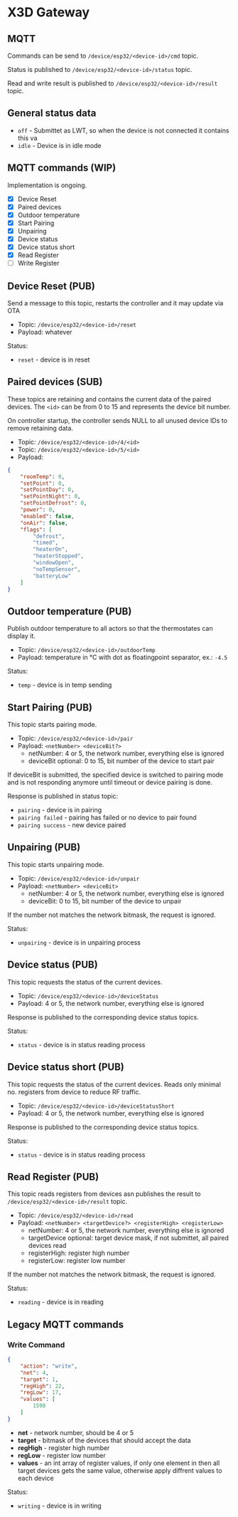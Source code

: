 # X3D Gateway

## MQTT

Commands can be send to `/device/esp32/<device-id>/cmd` topic.

Status is published to `/device/esp32/<device-id>/status` topic.

Read and write result is published to `/device/esp32/<device-id>/result` topic.

## General status data

* `off` - Submittet as LWT, so when the device is not connected it contains this va
* `idle` - Device is in idle mode

## MQTT commands (WIP)

Implementation is ongoing.

- [x] Device Reset
- [x] Paired devices
- [x] Outdoor temperature
- [x] Start Pairing
- [x] Unpairing
- [x] Device status
- [x] Device status short
- [x] Read Register
- [ ] Write Register

## Device Reset (PUB)

Send a message to this topic, restarts the controller and it may update via OTA

* Topic: `/device/esp32/<device-id>/reset`
* Payload: whatever

Status:
* `reset` - device is in reset

## Paired devices (SUB)

These topics are retaining and contains the current data of the paired devices. The `<id>` can be from 0 to 15 and represents the device bit number.

On controller startup, the controller sends NULL to all unused device IDs to remove retaining data.

* Topic: `/device/esp32/<device-id>/4/<id>`
* Topic: `/device/esp32/<device-id>/5/<id>`
* Payload:
```json
{
    "roomTemp": 0,
    "setPoint": 0,
    "setPointDay": 0,
    "setPointNight": 0,
    "setPointDefrost": 0,
    "power": 0,
    "enabled": false,
    "onAir": false,
    "flags": [
        "defrost",
        "timed",
        "heaterOn",
        "heaterStopped",
        "windowOpen",
        "noTempSensor",
        "batteryLow"
    ]
}
```

## Outdoor temperature (PUB)

Publish outdoor temperature to all actors so that the thermostates can display it.

* Topic: `/device/esp32/<device-id>/outdoorTemp`
* Payload: temperature in °C with dot as floatingpoint separator, ex.: `-4.5`

Status:
* `temp` - device is in temp sending

## Start Pairing (PUB)

This topic starts pairing mode.

* Topic: `/device/esp32/<device-id>/pair`
* Payload: `<netNumber> <deviceBit?>`
  * netNumber: 4 or 5, the network number, everything else is ignored
  * deviceBit optional: 0 to 15, bit number of the device to start pair

If deviceBit is submitted, the specified device is switched to pairing mode and is not responding anymore until timeout or device pairing is done.

Response is published in status topic:
* `pairing` - device is in pairing
* `pairing failed` - pairing has failed or no device to pair found
* `pairing success` - new device paired

## Unpairing (PUB)

This topic starts unpairing mode.

* Topic: `/device/esp32/<device-id>/unpair`
* Payload: `<netNumber> <deviceBit>`
  * netNumber: 4 or 5, the network number, everything else is ignored
  * deviceBit: 0 to 15, bit number of the device to unpair

If the number not matches the network bitmask, the request is ignored.

Status:
* `unpairing` - device is in unpairing process

## Device status (PUB)

This topic requests the status of the current devices.

* Topic: `/device/esp32/<device-id>/deviceStatus`
* Payload: 4 or 5, the network number, everything else is ignored

Response is published to the corresponding device status topics.

Status:
* `status` - device is in status reading process

## Device status short (PUB)

This topic requests the status of the current devices. Reads only minimal no. registers from device to reduce RF traffic.

* Topic: `/device/esp32/<device-id>/deviceStatusShort`
* Payload: 4 or 5, the network number, everything else is ignored

Response is published to the corresponding device status topics.

Status:
* `status` - device is in status reading process

## Read Register (PUB)

This topic reads registers from devices asn publishes the result to `/device/esp32/<device-id>/result` topic.

* Topic: `/device/esp32/<device-id>/read`
* Payload: `<netNumber> <targetDevice?> <registerHigh> <registerLow>`
  * netNumber: 4 or 5, the network number, everything else is ignored
  * targetDevice optional: target device mask, if not submittet, all paired devices read
  * registerHigh: register high number
  * registerLow: register low number

If the number not matches the network bitmask, the request is ignored.

Status:
* `reading` - device is in reading

## Legacy MQTT commands

### Write Command

```json
{
    "action": "write",
    "net": 4,
    "target": 1,
    "regHigh": 22,
    "regLow": 17,
    "values": [
        1598
    ]
}
```

* **net** - network number, should be 4 or 5
* **target** - bitmask of the devices that should accept the data
* **regHigh** - register high number
* **regLow** - register low number
* **values** - an int array of register values, if only one element in then all target devices gets the same value, otherwise apply diffrent values to each device

Status:
* `writing` - device is in writing
